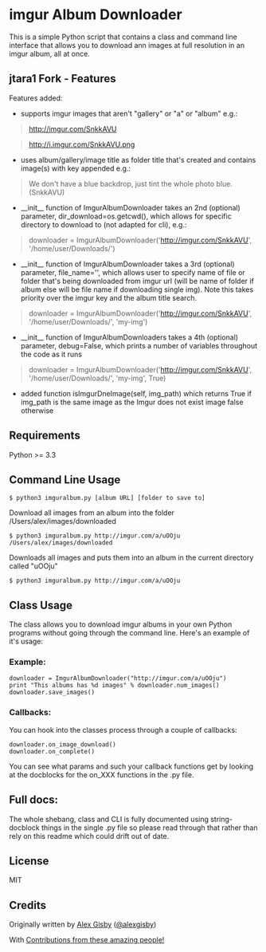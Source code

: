 # imgur Album Downloader

This is a simple Python script that contains a class and command line interface that
allows you to download ann images at full resolution in an imgur album, all at once.

## jtara1 Fork - Features
Features added:

* supports imgur images that aren't "gallery" or "a" or "album" e.g.:

>http://imgur.com/SnkkAVU

>http://i.imgur.com/SnkkAVU.png

* uses album/gallery/image title as folder title that's created and contains image(s) with key appended e.g.:

>We don't have a blue backdrop, just tint the whole photo blue. (SnkkAVU)

* \_\_init\_\_ function of ImgurAlbumDownloader takes an 2nd (optional) parameter, dir_download=os.getcwd(), which allows for specific directory to download to (not adapted for cli), e.g.:

>downloader = ImgurAlbumDownloader('http://imgur.com/SnkkAVU', '/home/user/Downloads/')

* \_\_init\_\_ function of ImgurAlbumDownloader takes a 3rd (optional) parameter, file_name='', which allows user to specify name of file or folder that's being downloaded from imgur url (will be name of folder if album else will be file name if downloading single img). Note this takes priority over the imgur key and the album title search.

>downloader = ImgurAlbumDownloader('http://imgur.com/SnkkAVU', '/home/user/Downloads/', 'my-img')

* \_\_init\_\_ function of ImgurAlbumDownloaders takes a 4th (optional) parameter, debug=False, which prints a number of variables throughout the code as it runs

>downloader = ImgurAlbumDownloader('http://imgur.com/SnkkAVU', '/home/user/Downloads/', 'my-img', True)

* added function isImgurDneImage(self, img_path) which returns True if img_path is the same image as the Imgur does not exist image false otherwise

## Requirements

Python >= 3.3

## Command Line Usage

	$ python3 imguralbum.py [album URL] [folder to save to]

Download all images from an album into the folder /Users/alex/images/downloaded

	$ python3 imguralbum.py http://imgur.com/a/uOOju /Users/alex/images/downloaded
	
Downloads all images and puts them into an album in the current directory called "uOOju"

	$ python3 imguralbum.py http://imgur.com/a/uOOju


## Class Usage

The class allows you to download imgur albums in your own Python programs without going
through the command line. Here's an example of it's usage:

### Example:
	downloader = ImgurAlbumDownloader("http://imgur.com/a/uOOju")
	print "This albums has %d images" % downloader.num_images()
	downloader.save_images()

### Callbacks:
You can hook into the classes process through a couple of callbacks:
	
	downloader.on_image_download()
	downloader.on_complete()

You can see what params and such your callback functions get by looking at the docblocks
for the on_XXX functions in the .py file.

## Full docs:

The whole shebang, class and CLI is fully documented using string-docblock things in the single .py file
so please read through that rather than rely on this readme which could drift out of date.

## License

MIT

## Credits

Originally written by [Alex Gisby](https://github.com/alexgisby) ([@alexgisby](http://twitter.com/alexgisby))

With [Contributions from these amazing people!](https://github.com/alexgisby/imgur-album-downloader/graphs/contributors)

